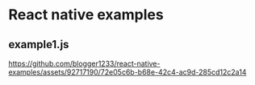 # React native examples

## example1.js



https://github.com/blogger1233/react-native-examples/assets/92717190/72e05c6b-b68e-42c4-ac9d-285cd12c2a14




